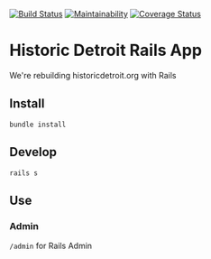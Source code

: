 [![Build Status](https://travis-ci.org/hampelm/historicdetroit.svg?branch=master)](https://travis-ci.org/hampelm/historicdetroit) [![Maintainability](https://api.codeclimate.com/v1/badges/a789f2b9763000c2f20b/maintainability)](https://codeclimate.com/github/hampelm/historicdetroit/maintainability)
[![Coverage Status](https://coveralls.io/repos/github/hampelm/historicdetroit/badge.svg?branch=master)](https://coveralls.io/github/hampelm/historicdetroit?branch=master)

# Historic Detroit Rails App

We're rebuilding historicdetroit.org with Rails

## Install

```
bundle install
```

## Develop

```
rails s
```

## Use

### Admin

`/admin` for Rails Admin
